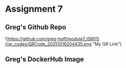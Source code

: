 # Assignment 7

## Greg's Github Repo
![https://github.com/greg-hoff/module7_IS601](/qr_codes/QRCode_20251016204435.png "My QR Link") 

## Greg's DockerHub Image
